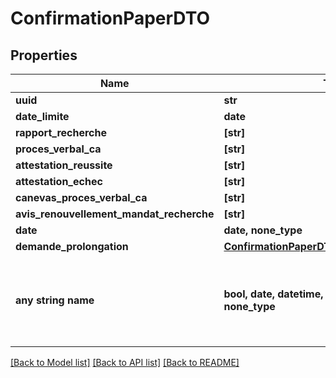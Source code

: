# ConfirmationPaperDTO


## Properties
Name | Type | Description | Notes
------------ | ------------- | ------------- | -------------
**uuid** | **str** |  | 
**date_limite** | **date** |  | 
**rapport_recherche** | **[str]** |  | 
**proces_verbal_ca** | **[str]** |  | 
**attestation_reussite** | **[str]** |  | 
**attestation_echec** | **[str]** |  | 
**canevas_proces_verbal_ca** | **[str]** |  | 
**avis_renouvellement_mandat_recherche** | **[str]** |  | 
**date** | **date, none_type** |  | [optional] 
**demande_prolongation** | [**ConfirmationPaperDTODemandeProlongation**](ConfirmationPaperDTODemandeProlongation.md) |  | [optional] 
**any string name** | **bool, date, datetime, dict, float, int, list, str, none_type** | any string name can be used but the value must be the correct type | [optional]

[[Back to Model list]](../README.md#documentation-for-models) [[Back to API list]](../README.md#documentation-for-api-endpoints) [[Back to README]](../README.md)


